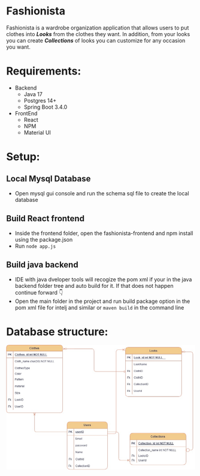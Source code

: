 # Fashionista

 Fashionista is a wardrobe organization 
 application that allows users to put clothes
into **_Looks_** from the clothes they want. In
addition, from your looks you can create _**Collections**_
of looks you can customize for any occasion you want. 

# Requirements:
- Backend
  - Java 17
  - Postgres 14+
  - Spring Boot 3.4.0
- FrontEnd
  - React
  - NPM
  - Material UI 
# Setup:
## Local Mysql Database
- Open mysql gui console and run the schema sql file
to create the local database

## Build React frontend
- Inside the frontend folder, open the fashionista-frontend
and npm install using the package.json
- Run `node app.js`

## Build java backend
- IDE with java dveloper tools will recogize the pom xml if your in the java backend folder tree and auto build for it. If that does not happen continue forward 👇
- Open the main folder in the project and run build package option in the pom xml file for intelj and similar or `maven build` in the command line 


# Database structure:
![Fashion backend ERD](/fashionAppERD.jpg "Fashion backend ERD")